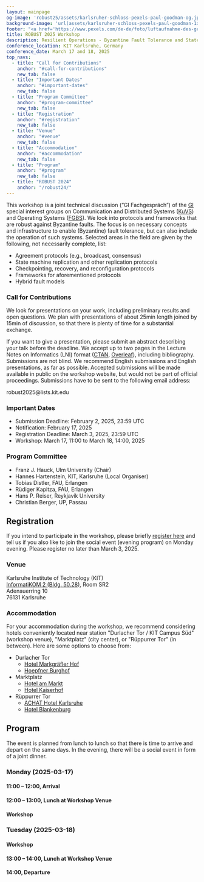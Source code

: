 ```yaml
---
layout: mainpage
og-image: 'robust25/assets/karlsruher-schloss-pexels-paul-goodman-og.jpg'
background-image: 'url(assets/karlsruher-schloss-pexels-paul-goodman-1x.jpg) 1x, url(assets/karlsruher-schloss-pexels-paul-goodman-2x.jpg) 2x'
footer: "<a href='https://www.pexels.com/de-de/foto/luftaufnahme-des-gebaudes-wahrend-des-tages-172488/'>Aerial image of Karlsruhe by Paul Goodman</a>"
title: ROBUST 2025 Workshop
description: Resilient Operations - Byzantine Fault Tolerance and State-Machine Replication
conference_location: KIT Karlsruhe, Germany
conference_date: March 17 and 18, 2025
top_navs:
  - title: "Call for Contributions"
    anchor: "#call-for-contributions"
    new_tab: false
  - title: "Important Dates"
    anchor: "#important-dates"
    new_tab: false
  - title: "Program Committee"
    anchor: "#program-committee"
    new_tab: false
  - title: "Registration"
    anchor: "#registration"
    new_tab: false
  - title: "Venue"
    anchor: "#venue"
    new_tab: false
  - title: "Accommodation"
    anchor: "#accommodation"
    new_tab: false
  - title: "Program"
    anchor: "#program"
    new_tab: false
  - title: "ROBUST 2024"
    anchor: "/robust24/"
---
```


This workshop is a joint technical discussion (“GI Fachgespräch”) of the [GI](https://gi.de) special interest groups on Communication and Distributed Systems ([KuVS](https://kuvs.de/)) and Operating Systems ([FGBS](https://www.betriebssysteme.org/)).
We look into protocols and frameworks that are robust against Byzantine faults.
The focus is on necessary concepts and infrastructure to enable (Byzantine) fault tolerance, but can also include the operation of such systems.
Selected areas in the field are given by the following, not necessarily complete, list:

* Agreement protocols (e.g., broadcast, consensus)
* State machine replication and other replication protocols
* Checkpointing, recovery, and reconfiguration protocols
* Frameworks for aforementioned protocols
* Hybrid fault models


<!--
* System support for blockchain
* System support for resource-limited devices and blockchain
* Resilient agreement protocols
* Trusted execution for improved resilience of decentralized infrastructures
* Blockchain consistency
* Cryptocurrency attacks and incentives
* Smart contract performance and security
* Blockchain soft and hard forks
* Anonymity and confidentiality in distributed ledgers
* Governance of distributed ledgers
* Scalability of distributed ledgers
* Use cases
* Novel application scenarios -->


### Call for Contributions

We look for presentations on your work, including preliminary results and open questions.
We plan with presentations of about 25min length joined by 15min of discussion, so that there is plenty of time for a substantial exchange.

If you want to give a presentation, please submit an abstract describing your talk before the deadline.
We accept up to two pages in the Lecture Notes on Informatics (LNI) format ([CTAN](https://www.ctan.org/pkg/lni), [Overleaf](https://www.overleaf.com/latex/templates/template-for-lecture-notes-in-informatics-lni-manuscripts/hydnrjckjwrp)), including bibliography.
Submissions are not blind.
We recommend English submissions and English presentations, as far as possible.
Accepted submissions will be made available in public on the workshop website, but would not be part of official proceedings.
Submissions have to be sent to the following email address:


robust2025<span style="display: none">submission</span>@<span style="display: none">mailing</span>lists.kit.edu



### Important Dates

* Submission Deadline: February 2, 2025, 23:59 UTC
* Notification: February 17, 2025
* Registration Deadline: March 3, 2025, 23:59 UTC
* Workshop: March 17, 11:00 to March 18, 14:00, 2025


### Program Committee

* Franz J. Hauck, Ulm University (Chair)
* Hannes Hartenstein, KIT, Karlsruhe (Local Organiser)
* Tobias Distler, FAU, Erlangen
* Rüdiger Kapitza, FAU, Erlangen
* Hans P. Reiser, Reykjavík University
* Christian Berger, UP, Passau


## Registration

If you intend to participate in the workshop, please briefly [register here](https://www.betriebssysteme.org/aktivitaeten/treffen/robust2025/) and tell us if you also like to join the social event (evening program) on Monday evening. Please register no later than March 3, 2025.


### Venue

Karlsruhe Institute of Technology (KIT) \
[InformatiKOM 2 (Bldg. 50.28)](https://www.kit.edu/campusplan/map.php?id=50.28), Room SR2 \
Adenauerring 10 \
76131 Karlsruhe


### Accommodation

For your accommodation during the workshop, we recommend considering hotels conveniently located near station "Durlacher Tor / KIT Campus Süd" (workshop venue), "Marktplatz" (city center), or "Rüppurrer Tor" (in between).
Here are some options to choose from:

* Durlacher Tor
    + [Hotel Markgräfler Hof](https://hotel-markgraefler-hof.de/)
    + [Hoepfner Burghof](https://hoepfner-burghof.com/)
* Marktplatz
    + [Hotel am Markt](https://www.hotelammarkt.de/)
    + [Hotel Kaiserhof](https://hotelkaiserhof-ka.de/)
* Rüppurrer Tor
    + [ACHAT Hotel Karlsruhe](https://achat-hotels.com/hotels/karlsruhe-city)
    + [Hotel Blankenburg](https://hotelblankenburg-karlsruhe.de/)



## Program
The event is planned from lunch to lunch so that there is time to arrive and depart on the same days.
In the evening, there will be a social event in form of a joint dinner.

### Monday (2025-03-17)

#### 11:00 – 12:00, Arrival

#### 12:00 – 13:00, Lunch at Workshop Venue

#### Workshop

### Tuesday (2025-03-18)

#### Workshop

#### 13:00 – 14:00, Lunch at Workshop Venue
#### 14:00, Departure
